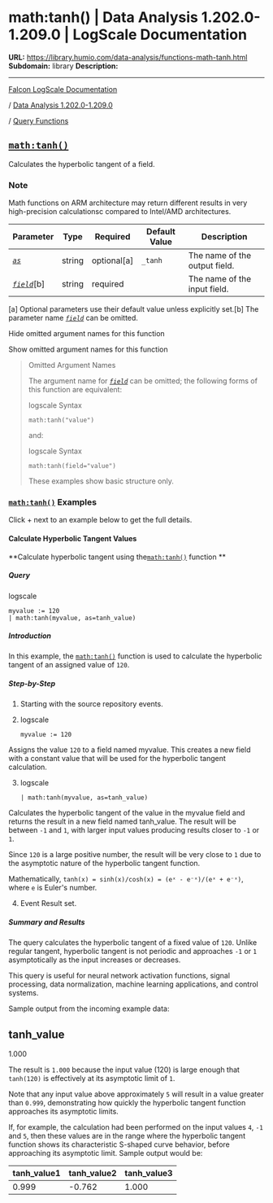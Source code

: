 # math:tanh() | Data Analysis 1.202.0-1.209.0 | LogScale Documentation

**URL:** https://library.humio.com/data-analysis/functions-math-tanh.html
**Subdomain:** library
**Description:** 

---

[Falcon LogScale Documentation](https://library.humio.com)

/ [Data Analysis 1.202.0-1.209.0](data-analysis-docs.html)

/ [Query Functions](functions.html)

## [`math:tanh()`](functions-math-tanh.html "math:tanh\(\)")

Calculates the hyperbolic tangent of a field. 

### Note

Math functions on ARM architecture may return different results in very high-precision calculationsc compared to Intel/AMD architectures.

Parameter| Type| Required| Default Value| Description  
---|---|---|---|---  
[ _`as`_](functions-math-tanh.html#query-functions-math-tanh-as)|  string| optional[a] | `_tanh`|  The name of the output field.   
[_`field`_](functions-math-tanh.html#query-functions-math-tanh-field)[b]| string| required |  |  The name of the input field.   
[a] Optional parameters use their default value unless explicitly set.[b] The parameter name [_`field`_](functions-math-tanh.html#query-functions-math-tanh-field) can be omitted.  
  
Hide omitted argument names for this function

Show omitted argument names for this function

> Omitted Argument Names
> 
> The argument name for [_`field`_](functions-math-tanh.html#query-functions-math-tanh-field) can be omitted; the following forms of this function are equivalent:
> 
> logscale Syntax
>     
>     
>     math:tanh("value")
> 
> and:
> 
> logscale Syntax
>     
>     
>     math:tanh(field="value")
> 
> These examples show basic structure only.

### [`math:tanh()`](functions-math-tanh.html "math:tanh\(\)") Examples

Click + next to an example below to get the full details.

#### Calculate Hyperbolic Tangent Values

**Calculate hyperbolic tangent using the[`math:tanh()`](functions-math-tanh.html "math:tanh\(\)") function **

##### Query

logscale
    
    
    myvalue := 120
    | math:tanh(myvalue, as=tanh_value)

##### Introduction

In this example, the [`math:tanh()`](functions-math-tanh.html "math:tanh\(\)") function is used to calculate the hyperbolic tangent of an assigned value of `120`. 

##### Step-by-Step

  1. Starting with the source repository events.

  2. logscale
         
         myvalue := 120

Assigns the value `120` to a field named myvalue. This creates a new field with a constant value that will be used for the hyperbolic tangent calculation. 

  3. logscale
         
         | math:tanh(myvalue, as=tanh_value)

Calculates the hyperbolic tangent of the value in the myvalue field and returns the result in a new field named tanh_value. The result will be between `-1` and `1`, with larger input values producing results closer to `-1` or `1`. 

Since `120` is a large positive number, the result will be very close to `1` due to the asymptotic nature of the hyperbolic tangent function. 

Mathematically, `tanh(x) = sinh(x)/cosh(x) = (eˣ - e⁻ˣ)/(eˣ + e⁻ˣ)`, where `e` is Euler's number. 

  4. Event Result set.




##### Summary and Results

The query calculates the hyperbolic tangent of a fixed value of `120`. Unlike regular tangent, hyperbolic tangent is not periodic and approaches `-1` or `1` asymptotically as the input increases or decreases. 

This query is useful for neural network activation functions, signal processing, data normalization, machine learning applications, and control systems. 

Sample output from the incoming example data: 

tanh_value  
---  
1.000  
  
The result is `1.000` because the input value (120) is large enough that `tanh(120)` is effectively at its asymptotic limit of `1`. 

Note that any input value above approximately `5` will result in a value greater than `0.999`, demonstrating how quickly the hyperbolic tangent function approaches its asymptotic limits. 

If, for example, the calculation had been performed on the input values `4`, `-1` and `5`, then these values are in the range where the hyperbolic tangent function shows its characteristic S-shaped curve behavior, before approaching its asymptotic limit. Sample output would be: 

tanh_value1| tanh_value2| tanh_value3  
---|---|---  
0.999| -0.762| 1.000
